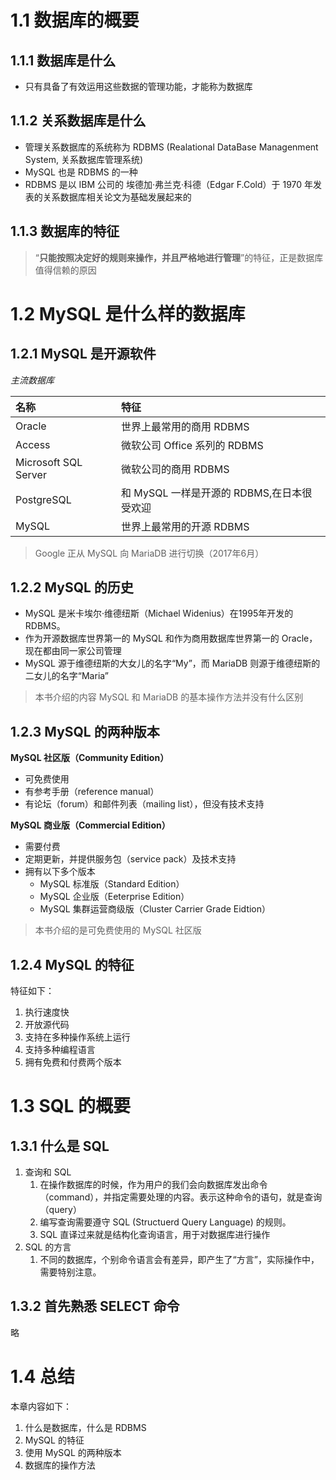 # 1.1 数据库的概要


## 1.1.1 数据库是什么


- 只有具备了有效运用这些数据的管理功能，才能称为数据库


## 1.1.2 关系数据库是什么

 - 管理关系数据库的系统称为 RDBMS (Realational DataBase Managenment System, 关系数据库管理系统)
 - MySQL 也是 RDBMS 的一种
 - RDBMS 是以 IBM 公司的 埃德加·弗兰克·科德（Edgar F.Cold）于 1970 年发表的关系数据库相关论文为基础发展起来的


## 1.1.3 数据库的特征

> “**只能按照决定好的规则来操作，并且严格地进行管理**”的特征，正是数据库值得信赖的原因


# 1.2 MySQL 是什么样的数据库


## 1.2.1 MySQL 是开源软件

*主流数据库*

|名称|特征|
|:----|:----|
|Oracle|世界上最常用的商用 RDBMS|
|Access|微软公司 Office 系列的 RDBMS|
|Microsoft SQL Server|微软公司的商用 RDBMS|
|PostgreSQL|和 MySQL 一样是开源的 RDBMS,在日本很受欢迎|
|MySQL|世界上最常用的开源 RDBMS|



> Google 正从 MySQL 向 MariaDB 进行切换（2017年6月）


## 1.2.2 MySQL 的历史

- MySQL 是米卡埃尔·维德纽斯（Michael Widenius）在1995年开发的 RDBMS。
- 作为开源数据库世界第一的 MySQL 和作为商用数据库世界第一的 Oracle，现在都由同一家公司管理
- MySQL 源于维德纽斯的大女儿的名字“My”，而 MariaDB 则源于维德纽斯的二女儿的名字“Maria”
  
> 本书介绍的内容 MySQL 和 MariaDB 的基本操作方法并没有什么区别


## 1.2.3 MySQL 的两种版本

**MySQL 社区版（Community Edition）**

- 可免费使用
- 有参考手册（reference manual）
- 有论坛（forum）和邮件列表（mailing list），但没有技术支持

**MySQL 商业版（Commercial Edition）**

- 需要付费
- 定期更新，并提供服务包（service pack）及技术支持
- 拥有以下多个版本
  - MySQL 标准版（Standard Edition）
  - MySQL 企业版（Eeterprise Edition）
  - MySQL 集群运营商级版（Cluster Carrier Grade Eidtion）

> 本书介绍的是可免费使用的 MySQL 社区版


## 1.2.4 MySQL 的特征

特征如下：

1. 执行速度快
2. 开放源代码
3. 支持在多种操作系统上运行
4. 支持多种编程语言
5. 拥有免费和付费两个版本


# 1.3 SQL 的概要

## 1.3.1 什么是 SQL

1. 查询和 SQL
   1. 在操作数据库的时候，作为用户的我们会向数据库发出命令（command），并指定需要处理的内容。表示这种命令的语句，就是查询（query）
   2. 编写查询需要遵守 SQL (Structuerd Query Language) 的规则。
   3. SQL 直译过来就是结构化查询语言，用于对数据库进行操作
2. SQL 的方言
   1. 不同的数据库，个别命令语言会有差异，即产生了“方言”，实际操作中，需要特别注意。


## 1.3.2 首先熟悉 SELECT 命令

略

# 1.4 总结

本章内容如下：
1. 什么是数据库，什么是 RDBMS
2. MySQL 的特征
3. 使用 MySQL 的两种版本
4. 数据库的操作方法